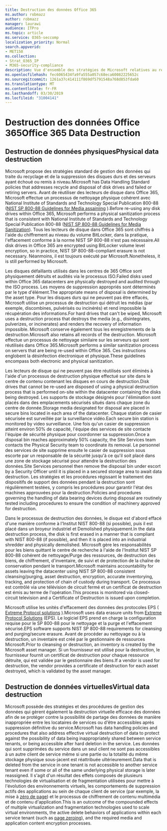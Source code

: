 ```yaml
---
title: Destruction des données Office 365
ms.author: robmazz
author: robmazz
manager: laurawi
audience: ITPro
ms.topic: article
ms.service: O365-seccomp
localization_priority: Normal
search.appverid:
- MET150
ms.collection:
- Strat_O365_IP
- M365-security-compliance
description: Vue d'ensemble des stratégies de Microsoft relatives au recyclage, à la suppression ou à la destruction des serveurs et des lecteurs de disque du centre de l'Office 365.
ms.openlocfilehash: fec6065434fa9fa555a057c68eca60082225652c
ms.sourcegitcommit: 1261a37c414111f869df5791548a768d853fda60
ms.translationtype: MT
ms.contentlocale: fr-FR
ms.lasthandoff: 03/30/2019
ms.locfileid: "31004141"
---
```

# <a name="office-365-data-destruction"></a><span data-ttu-id="c4cd9-103">Destruction des données Office 365</span><span class="sxs-lookup"><span data-stu-id="c4cd9-103">Office 365 Data Destruction</span></span>

## <a name="physical-data-destruction"></a><span data-ttu-id="c4cd9-104">Destruction de données physiques</span><span class="sxs-lookup"><span data-stu-id="c4cd9-104">Physical data destruction</span></span>

<span data-ttu-id="c4cd9-105">Microsoft propose des stratégies standard de gestion des données qui traite du recyclage et de la suppression des disques durs et des serveurs ayant échoué ou remis à niveau.</span><span class="sxs-lookup"><span data-stu-id="c4cd9-105">Microsoft has Data Handling Standard policies that addresses recycle and disposal of disk drives and failed or retiring servers.</span></span> <span data-ttu-id="c4cd9-106">Avant de réutiliser des lecteurs de disque dans Office 365, Microsoft effectue un processus de nettoyage physique cohérent avec National Institute of Standards and Technology Special Publication 800-88 ([NIST SP 800-88 Guidelines for Media assainiing](http://nvlpubs.nist.gov/nistpubs/SpecialPublications/NIST.SP.800-88r1.pdf) ).</span><span class="sxs-lookup"><span data-stu-id="c4cd9-106">Before re-using any disk drives within Office 365, Microsoft performs a physical sanitization process that is consistent with National Institute of Standards and Technology Special Publication 800-88 ([NIST SP 800-88 Guidelines for Media Sanitization](http://nvlpubs.nist.gov/nistpubs/SpecialPublications/NIST.SP.800-88r1.pdf)).</span></span> <span data-ttu-id="c4cd9-107">Tous les lecteurs de disque dans Office 365 sont chiffrés à l'aide du chiffrement au niveau du volume BitLocker, dans la pratique, l'effacement conforme à la norme NIST SP 800-88 n'est pas nécessaire.</span><span class="sxs-lookup"><span data-stu-id="c4cd9-107">All disk drives in Office 365 are encrypted using BitLocker volume level encryption, so in practice, NIST SP 800-88-compliant erasure is not necessary.</span></span> <span data-ttu-id="c4cd9-108">Néanmoins, il est toujours exécuté par Microsoft.</span><span class="sxs-lookup"><span data-stu-id="c4cd9-108">Nonetheless, it is still performed by Microsoft.</span></span>

<span data-ttu-id="c4cd9-109">Les disques défaillants utilisés dans les centres de 365 Office sont physiquement détruits et audités via le processus ISO.</span><span class="sxs-lookup"><span data-stu-id="c4cd9-109">Failed disks used within Office 365 datacenters are physically destroyed and audited through the ISO process.</span></span> <span data-ttu-id="c4cd9-110">Les moyens de suppression appropriés sont déterminés par le type d'élément.</span><span class="sxs-lookup"><span data-stu-id="c4cd9-110">The appropriate means of disposal is determined by the asset type.</span></span> <span data-ttu-id="c4cd9-111">Pour les disques durs qui ne peuvent pas être effacés, Microsoft utilise un processus de destruction qui détruit les médias (par exemple, discombines, pulvérisés ou incinérés) et rend impossible la récupération des informations.</span><span class="sxs-lookup"><span data-stu-id="c4cd9-111">For hard drives that can't be wiped, Microsoft uses a destruction process that destroys the media (e.g., disintegrates, pulverizes, or incinerates) and renders the recovery of information impossible.</span></span> <span data-ttu-id="c4cd9-112">Microsoft conserve également tous les enregistrements de la destruction.</span><span class="sxs-lookup"><span data-stu-id="c4cd9-112">Microsoft also retains all records of the destruction.</span></span> <span data-ttu-id="c4cd9-113">Microsoft effectue un processus de nettoyage similaire sur les serveurs qui sont réutilisés dans Office 365.</span><span class="sxs-lookup"><span data-stu-id="c4cd9-113">Microsoft performs a similar sanitization process on servers that are being re-used within Office 365.</span></span> <span data-ttu-id="c4cd9-114">Ces instructions englobent la désinfection électronique et physique.</span><span class="sxs-lookup"><span data-stu-id="c4cd9-114">These guidelines encompass both electronic and physical sanitization.</span></span>

<span data-ttu-id="c4cd9-115">Les lecteurs de disque qui ne peuvent pas être réutilisés sont éliminés à l'aide d'un processus de destruction physique effectué sur site dans le centre de contenu contenant les disques en cours de destruction.</span><span class="sxs-lookup"><span data-stu-id="c4cd9-115">Disk drives that cannot be re-used are disposed of using a physical destruction process that is performed on-site within the datacenter containing the disks being destroyed.</span></span> <span data-ttu-id="c4cd9-116">Les supports de stockage désignés pour l'élimination sont placés dans des emplacements sécurisés situés dans chaque zone du centre de donnée.</span><span class="sxs-lookup"><span data-stu-id="c4cd9-116">Storage media designated for disposal are placed in secure bins located in each area of the datacenter.</span></span> <span data-ttu-id="c4cd9-117">Chaque station de casier sécurisée est surveillée par la surveillance vidéo.</span><span class="sxs-lookup"><span data-stu-id="c4cd9-117">Each secure bin station is monitored by video surveillance.</span></span> <span data-ttu-id="c4cd9-118">Une fois qu'un casier de suppression atteint environ 50% de capacité, l'équipe des services de site contacte l'équipe de sécurité physique pour coordonner sa suppression.</span><span class="sxs-lookup"><span data-stu-id="c4cd9-118">Once a disposal bin reaches approximately 50% capacity, the Site Services team contacts the Physical Security team to coordinate its removal.</span></span> <span data-ttu-id="c4cd9-119">Le personnel des services de site supprime ensuite le casier de suppression sous escorte par un responsable de la sécurité jusqu'à ce qu'il soit placé dans une zone de stockage sécurisé pour attendre la destruction des données.</span><span class="sxs-lookup"><span data-stu-id="c4cd9-119">Site Services personnel then remove the disposal bin under escort by a Security Officer until it is placed in a secured storage area to await data destruction.</span></span> <span data-ttu-id="c4cd9-120">Les stratégies et les procédures régissant le traitement des dispositifs de support des données pendant la destruction sont régulièrement testées, y compris les procédures pour garantir l'état des machines approuvées pour la destruction.</span><span class="sxs-lookup"><span data-stu-id="c4cd9-120">Policies and procedures governing the handling of data bearing devices during disposal are routinely tested including procedures to ensure the condition of machinery approved for destruction.</span></span>

<span data-ttu-id="c4cd9-121">Dans le processus de destruction des données, le disque est d'abord effacé d'une manière conforme à l'Institut NIST 800-88 (si possible), puis il est placé dans un broyeur industriel et Demolished physiquement.</span><span class="sxs-lookup"><span data-stu-id="c4cd9-121">In the data destruction process, the disk is first erased in a manner that is compliant with NIST 800-88 (if possible), and then it is placed into an industrial shredder and physically demolished.</span></span> <span data-ttu-id="c4cd9-122">Microsoft gère les responsabilités pour les biens quittant le centre de recherche à l'aide de l'Institut NIST SP 800-88 cohérent de nettoyage/Purge des ressources, de destruction des biens, de chiffrement, d'inventaire, de suivi et de protection de la chaîne de conservation pendant le transport.</span><span class="sxs-lookup"><span data-stu-id="c4cd9-122">Microsoft maintains accountability for assets leaving the datacenter using NIST SP 800-88 consistent cleansing/purging, asset destruction, encryption, accurate inventorying, tracking, and protection of chain of custody during transport.</span></span> <span data-ttu-id="c4cd9-123">Ce processus est contrôlé via une télévision de circuit fermé et un certificat de destruction est émis au terme de l'opération.</span><span class="sxs-lookup"><span data-stu-id="c4cd9-123">This process is monitored via closed-circuit television and a Certificate of Destruction is issued upon completion.</span></span>

<span data-ttu-id="c4cd9-124">Microsoft utilise les unités d'effacement des données des protocoles EPS ( [Extreme Protocol solutions](http://www.enterprisedataerasure.com/) ).</span><span class="sxs-lookup"><span data-stu-id="c4cd9-124">Microsoft uses data erasure units from [Extreme Protocol Solutions](http://www.enterprisedataerasure.com/) (EPS).</span></span> <span data-ttu-id="c4cd9-125">Le logiciel EPS prend en charge la configuration requise pour le SP 800-88 pour le nettoyage et la purge et l'effacement sécurisé.</span><span class="sxs-lookup"><span data-stu-id="c4cd9-125">EPS software supports NIST SP 800-88 requirements for cleansing and purging/secure erasure.</span></span> <span data-ttu-id="c4cd9-126">Avant de procéder au nettoyage ou à la destruction, un inventaire est créé par le gestionnaire de ressources Microsoft.</span><span class="sxs-lookup"><span data-stu-id="c4cd9-126">Prior to cleansing or destruction, an inventory is created by the Microsoft asset manager.</span></span> <span data-ttu-id="c4cd9-127">Si un fournisseur est utilisé pour la destruction, le fournisseur fournit un certificat de destruction pour chaque ressource détruite, qui est validée par le gestionnaire des biens.</span><span class="sxs-lookup"><span data-stu-id="c4cd9-127">If a vendor is used for destruction, the vendor provides a certificate of destruction for each asset destroyed, which is validated by the asset manager.</span></span>

## <a name="virtual-data-destruction"></a><span data-ttu-id="c4cd9-128">Destruction de données virtuelles</span><span class="sxs-lookup"><span data-stu-id="c4cd9-128">Virtual data destruction</span></span>

<span data-ttu-id="c4cd9-129">Microsoft possède des stratégies et des procédures de gestion des données qui gèrent également la destruction virtuelle efficace des données afin de se protéger contre la possibilité de partage des données de manière inappropriée entre les locataires de services ou d'être accessibles après suppression définitive du service.</span><span class="sxs-lookup"><span data-stu-id="c4cd9-129">Microsoft has data handling policies and procedures that also address effective virtual destruction of data to protect against the possibility of data being inappropriately shared between service tenants, or being accessible after hard deletion in the service.</span></span> <span data-ttu-id="c4cd9-130">Les données qui sont supprimées du service dans un seul client ne sont pas accessibles à un autre client de service même si une partie ou la totalité du même stockage physique sous-jacent est réattribuée ultérieurement.</span><span class="sxs-lookup"><span data-stu-id="c4cd9-130">Data that is deleted from the service in one tenant is not accessible to another service tenant even if some or all of the same underlying physical storage is later reassigned.</span></span> <span data-ttu-id="c4cd9-131">Il s'agit d'un résultat des effets composés de plusieurs technologies de virtualisation et de fragmentation utilisées pour mettre à l'évolution des environnements virtuels, les comportements de suppression actifs des applications au sein de chaque client de service (par exemple, la mise à [zéro de page](https://docs.microsoft.com/office365/securitycompliance/office-365-exchange-online-data-deletion#page-zeroing)) et le processus de chiffrement de contenu multimédia et de contenu d'application.</span><span class="sxs-lookup"><span data-stu-id="c4cd9-131">This is an outcome of the compounded effects of multiple virtualization and fragmentation technologies used to scale virtual environments, the active delete behaviors of applications within each service tenant (such as [page zeroing](https://docs.microsoft.com/office365/securitycompliance/office-365-exchange-online-data-deletion#page-zeroing)), and the required media and application content encryption processes.</span></span>
